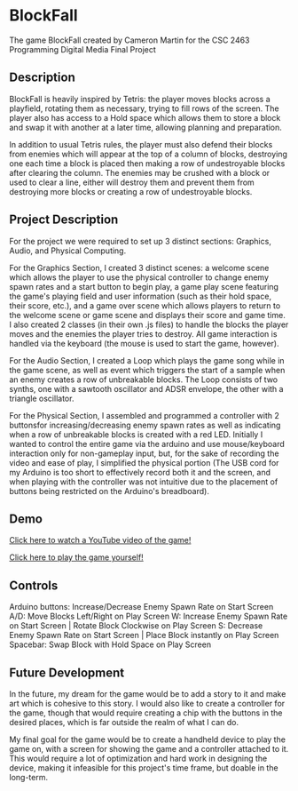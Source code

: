 # BlockFall

 The game BlockFall created by Cameron Martin for the CSC 2463 Programming Digital Media Final Project

## Description

 BlockFall is heavily inspired by Tetris: the player moves blocks across a playfield, rotating them as necessary, trying to fill rows of the screen. The player also has access to a Hold space which allows them to store a block and swap it with another at a later time, allowing planning and preparation.
 
 In addition to usual Tetris rules, the player must also defend their blocks from enemies which will appear at the top of a column of blocks, destroying one each time a block is placed then making a row of undestroyable blocks after clearing the column. The enemies may be crushed with a block or used to clear a line, either will destroy them and prevent them from destroying more blocks or creating a row of undestroyable blocks.

## Project Description
 
 For the project we were required to set up 3 distinct sections: Graphics, Audio, and Physical Computing.

 For the Graphics Section, I created 3 distinct scenes: a welcome scene which allows the player to use the physical controller to change enemy spawn rates and a start button to begin play, a game play scene featuring the game's playing field and user information (such as their hold space, their score, etc.), and a game over scene which allows players to return to the welcome scene or game scene and displays their score and game time. I also created 2 classes (in their own .js files) to handle the blocks the player moves and the enemies the player tries to destroy.
 All game interaction is handled via the keyboard (the mouse is used to start the game, however).

 For the Audio Section, I created a Loop which plays the game song while in the game scene, as well as event which triggers the start of a sample when an enemy creates a row of unbreakable blocks. The Loop consists of two synths, one with a sawtooth oscillator and ADSR envelope, the other with a triangle oscillator.

 For the Physical Section, I assembled and programmed a controller with 2 buttonsfor increasing/decreasing enemy spawn rates as well as indicating when a row of unbreakable blocks is created with a red LED. Initially I wanted to control the entire game via the arduino and use mouse/keyboard interaction only for non-gameplay input, but, for the sake of recording the video and ease of play, I simplified the physical portion (The USB cord for my Arduino is too short to effectively record both it and the screen, and when playing with the controller was not intuitive due to the placement of buttons being restricted on the Arduino's breadboard).

## Demo

 [Click here to watch a YouTube video of the game!](https://youtube.com/shorts/oX35Qakjlhs?feature=share)
 
 [Click here to play the game yourself!](BlockFall/index.html)

## Controls

 Arduino buttons: Increase/Decrease Enemy Spawn Rate on Start Screen
 A/D: Move Blocks Left/Right on Play Screen
 W: Increase Enemy Spawn Rate on Start Screen | Rotate Block Clockwise on Play Screen
 S: Decrease Enemy Spawn Rate on Start Screen | Place Block instantly on Play Screen
 Spacebar: Swap Block with Hold Space on Play Screen

## Future Development
 
 In the future, my dream for the game would be to add a story to it and make art which is cohesive to this story. I would also like to create a controller for the game, though that would require creating a chip with the buttons in the desired places, which is far outside the realm of what I can do.

 My final goal for the game would be to create a handheld device to play the game on,  with a screen for showing the game and a controller attached to it. This would require a lot of optimization and hard work in designing the device, making it infeasible for this project's time frame, but doable in the long-term.
